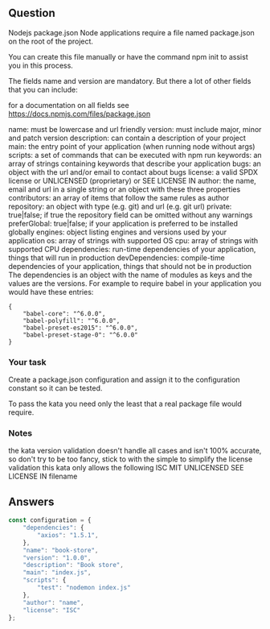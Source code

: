 ## Question

Nodejs package.json
Node applications require a file named package.json on the root of the project.

You can create this file manually or have the command npm init to assist you in this process.

The fields name and version are mandatory. But there a lot of other fields that you can include:

for a documentation on all fields see https://docs.npmjs.com/files/package.json

name: must be lowercase and url friendly
version: must include major, minor and patch version
description: can contain a description of your project
main: the entry point of your application (when running node without args)
scripts: a set of commands that can be executed with npm run <cmd>
keywords: an array of strings containing keywords that describe your application
bugs: an object with the url and/or email to contact about bugs
license: a valid SPDX license or UNLICENSED (proprietary) or SEE LICENSE IN <filename>
author: the name, email and url in a single string or an object with these three properties
contributors: an array of items that follow the same rules as author
repository: an object with type (e.g. git) and url (e.g. git url)
private: true|false; if true the repository field can be omitted without any warnings
preferGlobal: true|false; if your application is preferred to be installed globally
engines: object listing engines and versions used by your application
os: array of strings with supported OS
cpu: array of strings with supported CPU
dependencies: run-time dependencies of your application, things that will run in production
devDependencies: compile-time dependencies of your application, things that should not be in production
The dependencies is an object with the name of modules as keys and the values are the versions. For example to require babel in your application you would have these entries:

    {
        "babel-core": "^6.0.0",
        "babel-polyfill": "^6.0.0",
        "babel-preset-es2015": "^6.0.0",
        "babel-preset-stage-0": "^6.0.0"
    }


### Your task
Create a package.json configuration and assign it to the configuration constant so it can be tested.

To pass the kata you need only the least that a real package file would require.

### Notes
the kata version validation doesn't handle all cases and isn't 100% accurate, so don't try to be too fancy, stick to with the simple
to simplify the license validation this kata only allows the following
ISC
MIT
UNLICENSED
SEE LICENSE IN filename

## Answers
``` javascript
const configuration = {
    "dependencies": {
        "axios": "1.5.1",    
    },
    "name": "book-store",
    "version": "1.0.0",
    "description": "Book store",
    "main": "index.js",
    "scripts": {
        "test": "nodemon index.js"
    },
    "author": "name",
    "license": "ISC"
};
